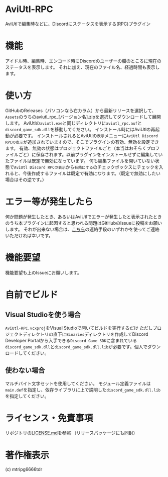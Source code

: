 # AviUtl-RPC 
AviUtlで編集時などに、Discordにステータスを表示する(RPC)プラグイン

# 機能
アイドル時、編集時、エンコード時にDiscordのユーザーの欄のところに現在のステータスを表示します。
それに加え、現在のファイル名、経過時間も表示します。

# 使い方
GitHubのReleases（パソコンなら右カラム）から最新リリースを選択して、`Assets`のうちのaviutl_rpc_[バージョン名].zipを選択してダウンロードして展開します。
AviUtlの`aviutl.exe`と同じディレクトリに`aviutl_rpc.auf`と`discord_game_sdk.dll`を移動してください。
インストール時にはAviUtlの再起動が必要です。
インストールされるとAviUtlの`表示`メニューに`AviUtl Discord RPCの表示`が追加されていますので、そこでプラグインの有効、無効を設定できます。
有効、無効の状態はプロジェクトファイルごと（本当はおそらくプロファイルごと）に保存されます。以前プラグインをインストールせずに編集していたファイルは既定で無効になっています。
何も編集ファイルを開いていない状態で`AviUtl Discord RPCの表示`から`有効にする`のチェックボックスにチェックを入れると、今後作成するファイルは既定で有効になります。（既定で無効にしたい場合はその逆です。）

# エラー等が発生したら
何か問題が発生したとき、あるいはAviUtlでエラーが発生したと表示されたときのうち本プラグインに起因すると思われる問題はGitHubのIssueに投稿をお願いします。
それが出来ない場合は、[こちら](http://me.scrpg.tyanoyu.net)の連絡手段のいずれかを使ってご連絡いただければ幸いです。

# 機能要望
機能要望も上のIssueにお願いします。

# 自前でビルド
## Visual Studioを使う場合
`AviUtl-RPC.vcxproj`をVisual Studioで開いてビルドを実行するだけ
ただしプロジェクトディレクトリの直下に`Binaries`ディレクトリを作成してDiscord Developer Portalから入手できる`Discord Game SDK`に含まれている`discord_game_sdk.dll`と`discord_game_sdk.dll.lib`が必要です。個人でダウンロードしてください。

## 使わない場合
マルチバイト文字セットを使用してください。
モジュール定義ファイルは`main.def`を指定し、依存ライブラリに上で説明した`discord_game_sdk.dll.lib`を指定してください。

# ライセンス・免責事項
リポジトリの[LICENSE.md](LICENSE.md)を参照
（リリースパッケージにも同封）

# 著作権表示
(c) mtripg6666tdr
